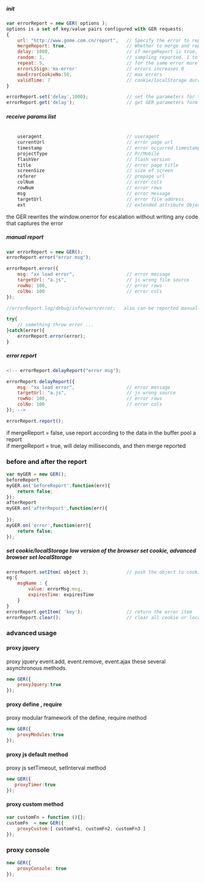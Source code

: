 ##### init
```javascript
var errorReport = new GER( options );
options is a set of key/value pairs configured with GER requests;
{
    url: "http://www.gome.com.cn/report",   // Specify the error to report the address
    mergeReport: true,                      // Whether to merge and report, false shut down， true start（default）
    delay: 1000,                            // if mergeReport is true, how many milliseconds was delayed, and reported in the merge buffer（default）
    random: 1,                              // sampling reported, 1 to 0 between the value of 1 to 100% reported（default 1）
    repeat: 5,                              // for the same error more than how many times not reported
    errorLSSign:'mx-error'                  // errors increases 0
    maxErrorCookieNo:50,                    // max errors
    validTime: 7                            // cookie/localStorage duration  (unit : day)
}

errorReport.set('delay',1000);              // set the parameters for the GER config
errorReport.get('delay');                   // get GER parameters form config
```

##### receive params list
```javascript

    useragent                               // useragent
    currentUrl                              // error page url
    timestamp                               // error occurred timestamp
    projectType                             // Pc/Mobile
    flashVer                                // flash version
    title                                   // error page title
    screenSize                              // size of screen
    referer                                 // prepage url
    colNum                                  // error cols
    rowNum                                  // error rows
    msg                                     // error message
    targetUrl                               // error file address
    ext                                     // extended attribute Object object, upload some unconventional
```
the GER rewrites the window.onerror for escalation without writing any code that captures the error

#####  manual report
```javascript
var errorReport = new GER();
errorReport.error("error msg");

errorReport.error({
    msg: "xx load error",                   // error message
    targetUrl: "a.js",                      // js wrong file source
    rowNo: 100,                             // error rows
    colNo: 100                              // error cols
});

//errorReport.log/debug/info/warn/error;   also can be reported manually

try{
    // something throw error ...
}catch(error){
    errorReport.error(error);
}
```

#####  error report
```javascript
<!-- errorReport.delayReport("error msg");

errorReport.delayReport({
    msg: "xx load error",                   // error message
    targetUrl: "a.js",                      // js wrong source
    rowNo: 100,                             // error rows
    colNo: 100                              // error cols
}); -->

errorReport.report();

```
if mergeReport = false, use report according to the data in the buffer pool a report<br/>
if mergeReport = true, will delay milliseconds, and then merge reported

### before and after the report

```javascript
var myGER = new GER();
beforeReport
myGER.on('beforeReport',function(err){
    return false;
});
afterReport
myGER.on('afterReport',function(err){
    
});
myGER.on('error',function(err){
    return false;
});
```


#####  set cookie/localStorage low version of the browser set cookie, advanced browser set localStorage
```javascript
errorReport.setItem( object );              // push the object to cookie/localStorage, the value of the value of the errorLSSign when the stored key is initialized is limited to the number of incoming maxErrorCookieNo at initialization
eg:{
    msgName : {
        value: errorMsg.msg,
        expiresTime: expiresTime
    }
}
errorReport.getItem( 'key');                // return the error item
errorReport.clear();                        // clear all cookie or localStorage message

```


### advanced usage

#### proxy jquery

proxy jquery event.add, event.remove, event.ajax these several asynchronous methods.
```javascript
new GER({
    proxyJquery:true
});
```


#### proxy  define , require

proxy modular framework of the define, require method
```javascript
new GER({
    proxyModules:true
});
```

#### proxy js default method

proxy js setTimeout, setInterval method
```javascript
new GER({
   proxyTimer:true 
});
```

#### proxy custom method

```javascript
var customFn = function (){};
customFn  = new GER({
    proxyCustom:[ customFn1, customFn2, customFn3 ]
});
```

### proxy console
```javascript
new GER({
    proxyConsole: true
});
```
